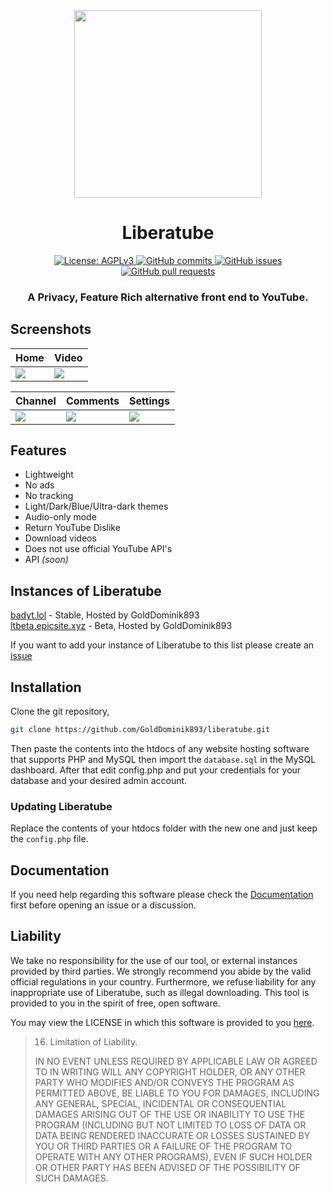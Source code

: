 <div align="center">
<img src="/screenshots/lt.png" width="300px">
    <h1> Liberatube </h1>


  <a href="https://www.gnu.org/licenses/agpl-3.0.en.html">
    <img alt="License: AGPLv3" src="https://shields.io/badge/License-AGPL%20v3-blue.svg">
  </a>
  <a href="https://github.com/golddominik893/liberatube/commits/master">
    <img alt="GitHub commits" src="https://img.shields.io/github/commit-activity/y/golddominik893/liberatube?color=red&label=commits">
  </a>
  <a href="https://github.com/golddominik893/liberatube/issues">
    <img alt="GitHub issues" src="https://img.shields.io/github/issues/golddominik893/liberatube?color=important">
  </a>
  <a href="https://github.com/golddominik893/liberatube/pulls">
    <img alt="GitHub pull requests" src="https://img.shields.io/github/issues-pr/golddominik893/liberatube?color=blueviolet">
  </a>
  
  <h3> A Privacy, Feature Rich alternative front end to YouTube. </h3>
</div>

## Screenshots

| Home                      | Video              |
|-------------------------------------|-------------------------------------|
| ![](screenshots/home.png)    | ![](screenshots/video.png) |

| Channel                        | Comments             | Settings      |
|-------------------------------------|-------------------------------------|---------------------------------------|
| ![](screenshots/channel.png)   | ![](screenshots/comments.png) | ![](screenshots/settings.png) |

## Features

- Lightweight
- No ads
- No tracking
- Light/Dark/Blue/Ultra-dark themes
- Audio-only mode 
- Return YouTube Dislike
- Download videos
- Does not use official YouTube API's
- API *(soon)*


## Instances of Liberatube
[badyt.lol](https://badyt.lol) - Stable, Hosted by GoldDominik893<br>
[ltbeta.epicsite.xyz](https://ltbeta.epicsite.xyz) - Beta, Hosted by GoldDominik893<br>


If you want to add your instance of Liberatube to this list please create an [issue](https://github.com/GoldDominik893/bad-youtube/issues)

## Installation
Clone the git repository,
```bash
git clone https://github.com/GoldDominik893/liberatube.git
```
Then paste the contents into the htdocs of any website hosting software that supports PHP and MySQL then import the `database.sql` in the MySQL dashboard. After that edit config.php and put your credentials for your database and your desired admin account.

### Updating Liberatube
Replace the contents of your htdocs folder with the new one and just keep the `config.php` file.

## Documentation
If you need help regarding this software please check the [Documentation](https://golddominik893.github.io/liberatube/documentation/) first before opening an issue or a discussion.

## Liability

We take no responsibility for the use of our tool, or external instances
provided by third parties. We strongly recommend you abide by the valid
official regulations in your country. Furthermore, we refuse liability
for any inappropriate use of Liberatube, such as illegal downloading.
This tool is provided to you in the spirit of free, open software.

You may view the LICENSE in which this software is provided to you [here](./LICENSE).

>   16. Limitation of Liability.
>
> IN NO EVENT UNLESS REQUIRED BY APPLICABLE LAW OR AGREED TO IN WRITING
WILL ANY COPYRIGHT HOLDER, OR ANY OTHER PARTY WHO MODIFIES AND/OR CONVEYS
THE PROGRAM AS PERMITTED ABOVE, BE LIABLE TO YOU FOR DAMAGES, INCLUDING ANY
GENERAL, SPECIAL, INCIDENTAL OR CONSEQUENTIAL DAMAGES ARISING OUT OF THE
USE OR INABILITY TO USE THE PROGRAM (INCLUDING BUT NOT LIMITED TO LOSS OF
DATA OR DATA BEING RENDERED INACCURATE OR LOSSES SUSTAINED BY YOU OR THIRD
PARTIES OR A FAILURE OF THE PROGRAM TO OPERATE WITH ANY OTHER PROGRAMS),
EVEN IF SUCH HOLDER OR OTHER PARTY HAS BEEN ADVISED OF THE POSSIBILITY OF
SUCH DAMAGES.
